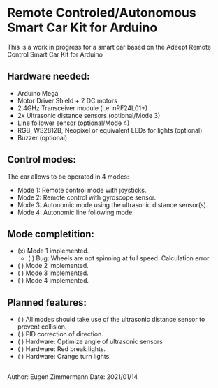 # Remote Controled/Autonomous Smart Car Kit for Arduino
This is a work in progress for a smart car based on the Adeept Remote Control Smart Car Kit for Arduino

## Hardware needed:
- Arduino Mega
- Motor Driver Shield + 2 DC motors
- 2.4GHz Transceiver module (i.e. nRF24L01+)
- 2x Ultrasonic distance sensors (optional/Mode 3)
- Line follower sensor (optional/Mode 4)
- RGB, WS2812B, Neopixel or equivalent LEDs for lights (optional)
- Buzzer (optional)


## Control modes:
The car allows to be operated in 4 modes:
* Mode 1: Remote control mode with joysticks.
* Mode 2: Remote control with gyroscope sensor.
* Mode 3: Autonomic mode using the ultrasonic distance sensor(s).
* Mode 4: Autonomic line following mode.


## Mode completition:
* (x) Mode 1 implemented.
  * ( ) Bug: Wheels are not spinning at full speed. Calculation error.
* ( ) Mode 2 implemented.
* ( ) Mode 3 implemented.
* ( ) Mode 4 implemented.

## Planned features:
* ( ) All modes should take use of the ultrasonic distance sensor to prevent collision.
* ( ) PID correction of direction.
* ( ) Hardware: Optimize angle of ultrasonic sensors
* ( ) Hardware: Red break lights.
* ( ) Hardware: Orange turn lights.

##
Author: Eugen Zimmermann
Date: 2021/01/14
